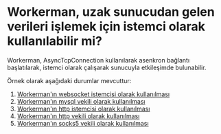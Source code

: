 # Workerman, uzak sunucudan gelen verileri işlemek için istemci olarak kullanılabilir mi?

Workerman, AsyncTcpConnection kullanılarak asenkron bağlantı başlatılarak, istemci olarak çalışarak sunucuyla etkileşimde bulunabilir.

Örnek olarak aşağıdaki durumlar mevcuttur:

1. [Workerman'ın websocket istemcisi olarak kullanılması](as-wss-client.md)
2. [Workerman'ın mysql vekili olarak kullanılması](../async-tcp-connection/connect.md)
3. [Workerman'ın http istemcisi olarak kullanılması](../async-tcp-connection/construct.md)
4. [Workerman'ın http vekili olarak kullanılması](https://github.com/walkor/php-http-proxy)
5. [Workerman'ın socks5 vekili olarak kullanılması](https://github.com/walkor/php-socks5)

